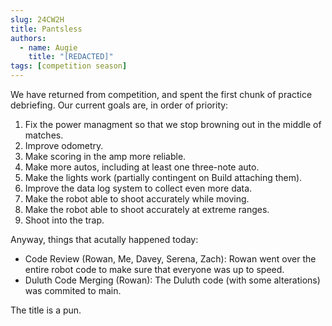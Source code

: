 ```yaml
---
slug: 24CW2H
title: Pantsless
authors:
  - name: Augie
    title: "[REDACTED]"
tags: [competition season]
---
```


We have returned from competition, and spent the first chunk of practice debriefing. Our current goals are, in order of priority:
1. Fix the power managment so that we stop browning out in the middle of matches. 
2. Improve odometry.
3. Make scoring in the amp more reliable. 
4. Make more autos, including at least one three-note auto.
5. Make the lights work (partially contingent on Build attaching them).
6. Improve the data log system to collect even more data.
7. Make the robot able to shoot accurately while moving.
8. Make the robot able to shoot accurately at extreme ranges.
9. Shoot into the trap.

Anyway, things that acutally happened today:
* Code Review (Rowan, Me, Davey, Serena, Zach): Rowan went over the entire robot code to make sure that everyone was up to speed.
* Duluth Code Merging (Rowan): The Duluth code (with some alterations) was commited to main.

The title is a pun.